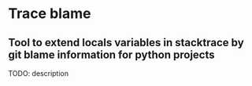 # Trace blame
## Tool to extend locals variables in stacktrace by git blame information for python projects

TODO: description

